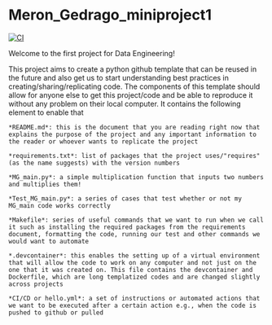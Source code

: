 # Meron_Gedrago_miniproject1
[![CI](https://github.com/nogibjj/Meron_Gedrago_miniproject1/actions/workflows/hello.yml/badge.svg)](https://github.com/nogibjj/Meron_Gedrago_miniproject1/actions/workflows/hello.yml)

Welcome to the first project for Data Engineering!

This project aims to create a python github template that can be reused in the future and also get us to start understanding best practices in creating/sharing/replicating code. The components of this template should allow for anyone else to get this project/code and be able to reproduce it without any problem on their local computer. It contains the following element to enable that   

    *README.md*: this is the document that you are reading right now that explains the purpose of the project and any important information to the reader or whoever wants to replicate the project 

    *requirements.txt*: list of packages that the project uses/"requires" (as the name suggests) with the version numbers 

    *MG_main.py*: a simple multiplication function that inputs two numbers and multiplies them!

    *Test_MG_main.py*: a series of cases that test whether or not my MG_main code works correctly 

    *Makefile*: series of useful commands that we want to run when we call it such as installing the required packages from the requirements document, formatting the code, running our test and other commands we would want to automate 

    *.devcontainer*: this enables the setting up of a virtual environment that will allow the code to work on any computer and not just on the one that it was created on. This file contains the devcontainer and Dockerfile, which are long templatized codes and are changed slightly across projects

    *CI/CD or hello.yml*: a set of instructions or automated actions that we want to be executed after a certain action e.g., when the code is pushed to github or pulled  

